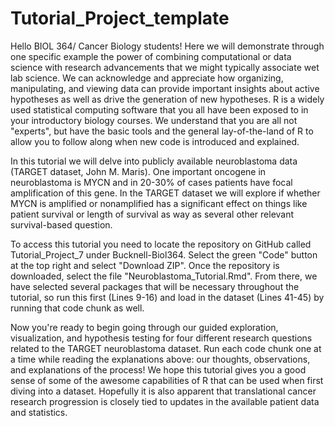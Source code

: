 # Tutorial_Project_template

Hello BIOL 364/ Cancer Biology students! Here we will demonstrate through one specific example the power of combining computational or data science with research advancements that we might typically associate wet lab science.  We can acknowledge and appreciate how organizing, manipulating, and viewing data can provide important insights about active hypotheses as well as drive the generation of new hypotheses.  R is a widely used statistical computing software that you all have been exposed to in your introductory biology courses.  We understand that you are all not "experts", but have the basic tools and the general lay-of-the-land of R to allow you to follow along when new code is introduced and explained.

In this tutorial we will delve into publicly available neuroblastoma data (TARGET dataset, John M. Maris). One important oncogene in neuroblastoma is MYCN and in 20-30% of cases patients have focal amplification of this gene.  In the TARGET dataset we will explore if whether MYCN is amplified or nonamplified has a significant effect on things like patient survival or length of survival as way as several other relevant survival-based question.  

To access this tutorial you need to locate the repository on GitHub called Tutorial_Project_7 under Bucknell-Biol364.  Select the green "Code" button at the top right and select "Download ZIP".  Once the repository is downloaded, select the file "Neuroblastoma_Tutorial.Rmd".  From there, we have selected several packages that will be necessary throughout the tutorial, so run this first (Lines 9-16) and load in the dataset (Lines 41-45) by running that code chunk as well.  

Now you're ready to begin going through our guided exploration, visualization, and hypothesis testing for four different research questions related to the TARGET neuroblastoma dataset.  Run each code chunk one at a time while reading the explanations above: our thoughts, observations, and explanations of the process! We hope this tutorial gives you a good sense of some of the awesome capabilities of R that can be used when first diving into a dataset.  Hopefully it is also apparent that translational cancer research progression is closely tied to updates in the available patient data and statistics.